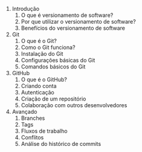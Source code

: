 1. Introdução
    1. O que é versionamento de software?
    2. Por que utilizar o versionamento de software?
    3. Benefícios do versionamento de software
2. Git
    1. O que é o Git?
    2. Como o Git funciona?
    3. Instalação do Git
    4. Configurações básicas do Git
    5. Comandos básicos do Git
3. GitHub
    1. O que é o GitHub?
    2. Criando conta
    3. Autenticação 
    4. Criação de um repositório
    5. Colaboração com outros desenvolvedores
4. Avançado
    1. Branches
    2. Tags
    3. Fluxos de trabalho
    4. Conflitos
    5. Análise do histórico de commits